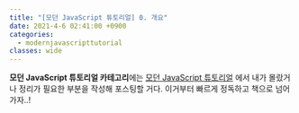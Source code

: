 ```yaml
---
title: "[모던 JavaScript 튜토리얼] 0. 개요"
date: 2021-4-6 02:41:00 +0900
categories:
  - modernjavascripttutorial
classes: wide
---
```


**모던 JavaScript 튜토리얼 카테고리**에는 [모던 JavaScript 튜토리얼](https://ko.javascript.info/) 에서 내가 몰랐거나 정리가 필요한 부분을 작성해 포스팅할 거다. 이거부터 빠르게 정독하고 책으로 넘어가자..!
